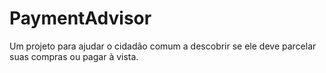 # PaymentAdvisor
Um projeto para ajudar o cidadão comum a descobrir se ele deve parcelar suas compras ou pagar à vista.
